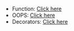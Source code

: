- Function:  [Click here](https://github.com/iammanishk/Python-DSA/blob/main/Code/03_Advanced/01_Function/NOTES.md)
- OOPS:  [Click here](https://github.com/iammanishk/Python-DSA/blob/main/Code/03_Advanced/02_OOPs/OOPs_Notes.md)
- Decorators:  [Click here](https://github.com/iammanishk/Python-DSA/blob/main/Code/03_Advanced/03_Decorators/Decorators_Notes.md)
